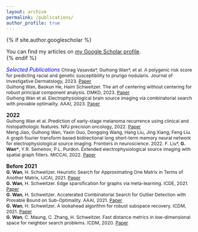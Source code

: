 ```yaml
---
layout: archive
permalink: /publications/
author_profile: true
---
```


{% if site.author.googlescholar %}
  <div class="wordwrap">You can find my articles on <a href="{{site.author.googlescholar}}">my Google Scholar profile</a>.</div>
{% endif %}
  
<span style="color:blue">*Selected Publications*</span>
<span style="font-size:0.87em;">
Chirag Vasavda\*, Guihong Wan\*, et al. A polygenic risk score for predicting racial and genetic susceptibility to prurigo nodularis. Journal of Investigative Dermatology, 2023. [Paper](https://www.sciencedirect.com/science/article/pii/S0022202X23021255)    
Guihong Wan, Baokun He, Haim Schweitzer. The art of centering without centering for robust principal component analysis. DMKD, 2023. [Paper](https://personal.utdallas.edu/~haim/publications/biastrick.pdf)    
Guihong Wan et al. Electrophysiological brain source imaging via combinatorial search with provable optimality. AAAI, 2023. [Paper](https://ojs.aaai.org/index.php/AAAI/article/view/26471)    

**2022**
<span style="font-size:0.87em;">    
Guihong Wan et al. Prediction of early-stage melanoma recurrence using clinical and histopathologic features. NPJ precision oncology, 2022. [Paper](https://www.nature.com/articles/s41698-022-00321-4)    
Meng Jiao, Guihong Wan, Yaxin Guo, Dongqing Wang, Hang Liu, Jing Xiang, Feng Liu. A graph fourier transform based bidirectional long short-term memory neural network for electrophysiological source imaging. Frontiers in neuroscience. 2022.
F. Liu\*, **G. Wan\***, Y.R. Semenov, P.L. Purdon. Extended electrophysiological source imaging with spatial graph filters. MICCAI, 2022. [Paper](https://link.springer.com/chapter/10.1007/978-3-031-16431-6_10)
</span>


**Before 2021**    
<span style="font-size:0.87em;">
**G. Wan**, H. Schweitzer. Heuristic Search for Approximating One Matrix in Terms of Another Matrix, IJCAI, 2021. [Paper](https://personal.utdallas.edu/~haim/publications/ijcai21.pdf)    
**G. Wan**, H. Schweitzer. Edge sparsification for graphs via meta-learning. ICDE, 2021. [Paper](https://ieeexplore.ieee.org/abstract/document/9458885)     
**G. Wan**, H. Schweitzer. Accelerated Combinatorial Search for Outlier Detection with Provable Bound on Sub-Optimality. AAAI, 2021. [Paper](https://ojs.aaai.org/index.php/AAAI/article/view/17475)     
**G. Wan**, H. Schweitzer. A lookahead algorithm for robust subspace recovery. ICDM, 2021. [Paper](https://ieeexplore.ieee.org/abstract/document/9679069)    
**G. Wan**, C. Maung, C. Zhang, H. Schweitzer. Fast distance metrics in low-dimensional space for neighbor search problems. ICDM, 2020. [Paper](https://ieeexplore.ieee.org/abstract/document/9338319)
</span>   
